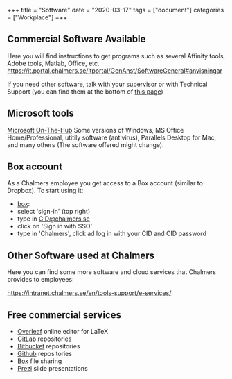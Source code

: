 +++
title =  "Software"
date  = "2020-03-17"
tags = ["document"]
categories = ["Workplace"]
+++

## Commercial Software Available

Here you will find instructions to get programs such as several Affinity tools, Adobe tools, Matlab, Office, etc.
https://it.portal.chalmers.se/itportal/GenAnst/SoftwareGeneral#anvisningar

If you need other software, talk with your supervisor or with Technical Support (you can find them at the bottom of [this page](https://www.chalmers.se/en/departments/cse/organisation/Pages/localsupport.aspx))


## Microsoft tools
[Microsoft On-The-Hub](https://chalmers.onthehub.com/) Some versions of Windows, MS Office Home/Professional, utitily software (antivirus), Parallels Desktop for Mac, and many others (The software offered might change).


## Box account
As a Chalmers employee you get access to a Box account (similar to Dropbox). 
To start using it:

- [box](https://www.box.com/en-gb/home): 
 - select 'sign-in' (top right)
 - type in CID@chalmers.se
 - click on 'Sign in with SSO' 
 - type in 'Chalmers', click ad log in with your CID and CID password


## Other Software used at Chalmers

Here you can find some more software and cloud services that Chalmers provides to employees:

https://intranet.chalmers.se/en/tools-support/e-services/


## Free commercial services

- [Overleaf](https://overleaf.com/) online editor for LaTeX
- [GitLab](http://gitlab.com) repositories
- [Bitbucket](http://bitbucket.com) repositories
- [Github](http://github.com) repositories
- [Box](http://box.com) file sharing
- [Prezi](http://prezi.com) slide presentations

[//]: # (TODO: Add more things!)
